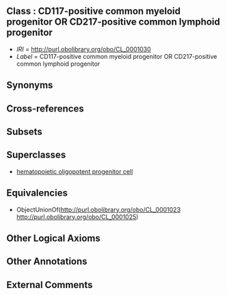 
## Class : CD117-positive common myeloid progenitor OR CD217-positive common lymphoid progenitor

 * *IRI* = http://purl.obolibrary.org/obo/CL_0001030
 * *Label* = CD117-positive common myeloid progenitor OR CD217-positive common lymphoid progenitor

## Synonyms


## Cross-references


## Subsets


## Superclasses

 * [hematopoietic oligopotent progenitor cell](../../CL/32/CL_0002032.md)

## Equivalencies

 * ObjectUnionOf(<http://purl.obolibrary.org/obo/CL_0001023> <http://purl.obolibrary.org/obo/CL_0001025>)

## Other Logical Axioms


## Other Annotations


## External Comments


